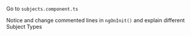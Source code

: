 Go to `subjects.component.ts`

Notice and change commented lines in `ngOnInit()` and explain different Subject Types
